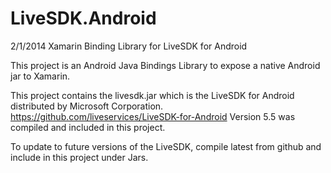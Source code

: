 LiveSDK.Android
===============

2/1/2014
Xamarin Binding Library for LiveSDK for Android

This project is an Android Java Bindings Library to expose a native Android jar to Xamarin. 

This project contains the livesdk.jar which is the LiveSDK for Android distributed by Microsoft Corporation.
https://github.com/liveservices/LiveSDK-for-Android
Version 5.5 was compiled and included in this project.

To update to future versions of the LiveSDK, compile latest from github and include in this project under Jars.

